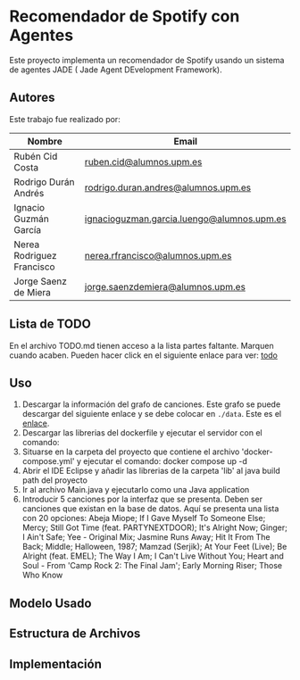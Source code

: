 # Recomendador de Spotify con Agentes

Este proyecto implementa un recomendador de Spotify usando un sistema de agentes JADE ( Jade Agent DEvelopment Framework). 

## Autores

Este trabajo fue realizado por:

| Nombre                    | Email                               |
|---------------------------|-------------------------------------|
| Rubén Cid Costa           | ruben.cid@alumnos.upm.es            |
| Rodrigo Durán Andrés      | rodrigo.duran.andres@alumnos.upm.es |
| Ignacio Guzmán García     | ignacioguzman.garcia.luengo@alumnos.upm.es|
| Nerea Rodriguez Francisco | nerea.rfrancisco@alumnos.upm.es     |
| Jorge Saenz de Miera      | jorge.saenzdemiera@alumnos.upm.es   |

## Lista de TODO
En el archivo TODO.md tienen acceso a la lista partes faltante. Marquen cuando acaben.
Pueden hacer click en el siguiente enlace para ver: [todo](./TODO.md)



## Uso 

1) Descargar la información del grafo de canciones. Este grafo se puede descargar del siguiente enlace y se debe colocar en `./data`. Este es el [enlace](https://upm365-my.sharepoint.com/:u:/g/personal/ruben_cid_alumnos_upm_es/ESyOC13tmgpFuG6VwIeqriEBsiPcyI5bPeeT6Qod3dRNWw?e=xlaFId).
2) Descargar las librerias del dockerfile y ejecutar el servidor con el comando:
3) Situarse en la carpeta del proyecto que contiene el archivo 'docker-compose.yml' y ejecutar el comando: docker compose up -d
4) Abrir el IDE Eclipse y añadir las librerias de la carpeta 'lib' al java build path del proyecto
5) Ir al archivo Main.java y ejecutarlo como una Java application
6) Introducir 5 canciones por la interfaz que se presenta. Deben ser canciones que existan en la base de datos. Aquí se presenta una lista con 20 opciones:
Abeja Miope;
If I Gave Myself To Someone Else;
Mercy;
Still Got Time (feat. PARTYNEXTDOOR);
It's Alright Now;
Ginger;
I Ain't Safe;
Yee - Original Mix;
Jasmine Runs Away;
Hit It From The Back;
Middle;
Halloween, 1987;
Mamzad (Serjik);
At Your Feet (Live);
Be Alright (feat. EMEL);
The Way I Am;
I Can't Live Without You;
Heart and Soul - From 'Camp Rock 2: The Final Jam';
Early Morning Riser;
Those Who Know

## Modelo Usado

## Estructura de Archivos

## Implementación
